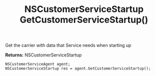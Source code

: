 ﻿---
uid: crmscript_ref_NSCustomerServiceAgent_GetCustomerServiceStartup
title: NSCustomerServiceStartup GetCustomerServiceStartup()
intellisense: NSCustomerServiceAgent.GetCustomerServiceStartup
keywords: NSCustomerServiceAgent, GetCustomerServiceStartup
so.topic: reference
---

Get the carrier with data that Service needs when starting up


**Returns:** NSCustomerServiceStartup

```crmscript
NSCustomerServiceAgent agent;
NSCustomerServiceStartup res = agent.GetCustomerServiceStartup();
```

